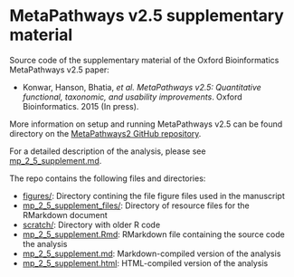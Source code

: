 # MetaPathways v2.5 supplementary material

Source code of the supplementary material of the Oxford Bioinformatics MetaPathways v2.5 paper:

* Konwar, Hanson, Bhatia, *et al.* *MetaPathways v2.5: Quantitative functional, taxonomic, and usability improvements*. Oxford Bioinformatics. 2015 (In press).

More information on setup and running MetaPathways v2.5 can be found directory on the [MetaPathways2 GitHub repository](https://github.com/hallamlab/metapathways2).

For a detailed description of the analysis, please see [mp_2_5_supplement.md](mp_2_5_supplement.md).

The repo contains the following files and directories:

* [figures/](figures/): Directory contining the file figure files used in the manuscript
* [mp_2_5_supplement_files/](mp_2_5_supplement_files/): Directory of resource files for the RMarkdown document
* [scratch/](scratch/): Directory with older R code
* [mp_2_5_supplement.Rmd](mp_2_5_supplement.Rmd): RMarkdown file containing the source code the analysis
* [mp_2_5_supplement.md](mp_2_5_supplement.md): Markdown-compiled version of the analysis
* [mp_2_5_supplement.html](mp_2_5_supplement.html): HTML-compiled version of the analysis




